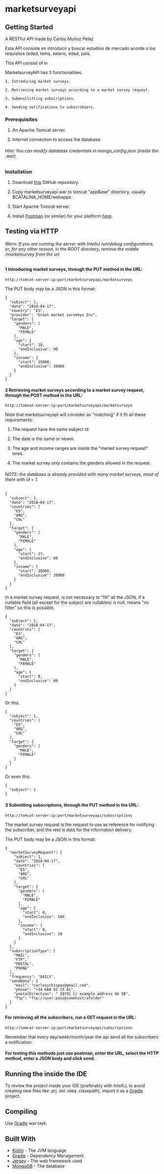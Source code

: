# marketsurveyapi

## Getting Started
A RESTful API made by Carlos Muñoz Pelaz

Esta API consiste en introducir y buscar estudios de mercado acorde a los requisitos (edad, tema, salario, edad, país, 

This API consist of in

MarketsurveyAPI has 3 functionalities:

    1. Introducing market surveys.
    
    2. Retrieving market surveys according to a market survey request.
    
    3. Submnullitting subscriptions.
    
    4. Sending notifications to subscribiers.
    
### Prerequisites

1. An Apache Tomcat server.

2. Internet connection to access the database.
###### Hint:  You can modify database credentials in mongo_config.json (inside the .war).

### Installation

1. Download [this](https://github.com/LordCarlosMP/marketsurveyapi) GitHub repository.

2. Copy marketsurveyapi.war to tomcat "appBase" directory, usually $CATALINA_HOME/webapps.

3. Start Apache Tomcat server.

4. Install [Postman](https://www.getpostman.com/) (or similar) for your platform [here](https://www.getpostman.com/apps).

## Testing via HTTP

###### Warn: If you are running the server with IntelliJ run/debug configurations, or, for any other reason, in the ROOT directory, remove the middle /marketsurvey from the url.

#### 1 Introducing market surveys, through the PUT method in the URL:
```
http://tomcat-server-ip:port/marketsurveyapi/marketsurveys
```
The PUT body may be a JSON in this format:

```
{
  "subject": 1,
  "date": "2018-04-17",
  "country": "ES",
  "provider": "Great market survekys Inc",
  "target": {
    "genders": [
      "MALE",
      "FEMALE"
    ],
    "age": {
      "start": 18,
      "endInclusive": 90
    },
    "income": {
      "start": 15000,
      "endInclusive": 30000
    }
  }
}
```

#### 2 Retrieving market surveys according to a market survey request, through the POST method in the URL: 
 ```
 http://tomcat-server-ip:port/marketsurveyapi/marketsurveys
 ```
 
 Note that marketsurveyapi will consider as "matching" if it fit all these requirements:
 
 1. The request have the same subject id.
 
 2. The date is the same or newer.
  
 3. The age and income ranges are inside the "market survey request" ones.
 
 4. The market survey only contains the genders allowed in the request.
 
###### NOTE: the database is already provided with many market surveys, most of them with id = 1.

```
{
  "subject": 1,
  "date": "2018-04-17",
  "countries": [
    "ES",
    "ARG",
    "CHL"
  ],
  "target": {
    "genders": [
      "MALE",
      "FEMALE"
    ],
    "age": {
      "start": 17,
      "endInclusive": 80
    },
    "income": {
      "start": 10000,
      "endInclusive": 35000
    }
  }
}
```


In a market survey request, is not necessary to "fill" all the JSON, if a nullable field
 (all except for the subject are nullables) is null, means "no filter" so this is possible.


```
{
  "subject": 1,
  "date": "2018-04-17",
  "countries": [
    "ES",
    "ARG",
    "CHL"
  ],
  "target": {
    "genders": [
      "MALE",
      "FEMALE"
    ],
    "age": {
      "start": 0,
      "endInclusive": 80
    }
  }
}
```


Or this.

```
{
  "subject": 1,
  "countries": [
    "ES",
    "ARG",
    "CHL"
  ],
  "target": {
    "genders": [
      "MALE",
      "FEMALE"
    ]
  }
}
```


Or even this.

```
{
  "subject": 1
}
```

#### 3 Submitting subscriptions, through the PUT method in the URL:
```
http://tomcat-server-ip:port/marketsurveyapi/subscriptions
```

The market survey request is the request to use as reference for notifying the subscriber,
and the rest is data for the information delivery.

The PUT body may be a JSON in this format:

```
{
  "marketSurveyRequest": {
    "subject": 1,
    "date": "2018-04-17",
    "countries": [
      "ES",
      "ARG",
      "CHL"
    ],
    "target": {
      "genders": [
        "MALE",
        "FEMALE"
      ],
      "age": {
        "start": 0,
        "endInclusive": 100
      },
      "income": {
        "start": 0,
        "endInclusive": 10
      }
    }
  },
  "subscriptionType": [
    "MAIL",
    "FTP",
    "POSTAL",
    "PHONE"
  ],
  "frequency": "DAILY",
  "sendData": {
    "mail": "carlosychispas@gmail.com",
    "phone": "+34 688 92 15 81",
    "postalDirection": " 39781 C/ example address 46 5B",
    "ftp": "ftp://user:pass@somehost/afolder"
  }
}
```
#### For retrieving all the subscribers, run a GET request in the URL:
```
http://tomcat-server-ip:port/marketsurveyapi/subscriptions
```
Remember that every day/week/month/year the api send all the subscribers a notification.

#### For testing this methods just use postman, enter the URL, select the HTTP method, enter a JSON body and click send.
 

## Running the inside the IDE

To review the project inside your IDE (preferably with IntelliJ,
to avoid creating new files like .prj .Iml .idea .classpath), import
it as a [Gradle](https://gradle.org/) project.

## Compiling

Use [Gradle](https://gradle.org/) war task.

## Built With

* [Kotlin](https://kotlinlang.org/)   - The JVM language
* [Gradle](https://gradle.org/)       - Dependency Management
* [Jersey](https://jersey.github.io/) - The web framework used
* [MongoDB](https://www.mongodb.com/) - The database
